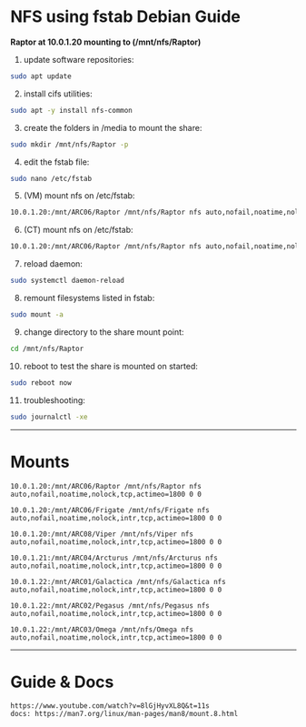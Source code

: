 # **NFS using fstab Debian Guide**

**Raptor at 10.0.1.20 mounting to (/mnt/nfs/Raptor)**

1. update software repositories:
```bash
sudo apt update
```

2. install cifs utilities:
```bash
sudo apt -y install nfs-common
```

3. create the folders in /media to mount the share:
```bash
sudo mkdir /mnt/nfs/Raptor -p
```

4. edit the fstab file:
```bash
sudo nano /etc/fstab
```

5. (VM) mount nfs on /etc/fstab:
```bash
10.0.1.20:/mnt/ARC06/Raptor /mnt/nfs/Raptor nfs auto,nofail,noatime,nolock,tcp,actimeo=1800 0 0
```

6. (CT) mount nfs on /etc/fstab:
```bash
10.0.1.20:/mnt/ARC06/Raptor /mnt/nfs/Raptor nfs auto,nofail,noatime,nolock,tcp,actimeo=1800 0 0
```

7. reload daemon:
```bash
sudo systemctl daemon-reload
```

8.  remount filesystems listed in fstab:
```bash
sudo mount -a
```

9.  change directory to the share mount point:
```bash
cd /mnt/nfs/Raptor
```

10.  reboot to test the share is mounted on started:
```bash
sudo reboot now
```

11. troubleshooting:
```bash
sudo journalctl -xe
```
---

# Mounts

``` 
10.0.1.20:/mnt/ARC06/Raptor /mnt/nfs/Raptor nfs auto,nofail,noatime,nolock,tcp,actimeo=1800 0 0
```

```
10.0.1.20:/mnt/ARC06/Frigate /mnt/nfs/Frigate nfs auto,nofail,noatime,nolock,intr,tcp,actimeo=1800 0 0
```

```
10.0.1.20:/mnt/ARC08/Viper /mnt/nfs/Viper nfs auto,nofail,noatime,nolock,intr,tcp,actimeo=1800 0 0
```

```    
10.0.1.21:/mnt/ARC04/Arcturus /mnt/nfs/Arcturus nfs auto,nofail,noatime,nolock,intr,tcp,actimeo=1800 0 0
```

```
10.0.1.22:/mnt/ARC01/Galactica /mnt/nfs/Galactica nfs auto,nofail,noatime,nolock,intr,tcp,actimeo=1800 0 0
```

```
10.0.1.22:/mnt/ARC02/Pegasus /mnt/nfs/Pegasus nfs auto,nofail,noatime,nolock,intr,tcp,actimeo=1800 0 0
```

```
10.0.1.22:/mnt/ARC03/Omega /mnt/nfs/Omega nfs auto,nofail,noatime,nolock,intr,tcp,actimeo=1800 0 0
```
---

# Guide & Docs
```
https://www.youtube.com/watch?v=8lGjHyvXL8Q&t=11s
docs: https://man7.org/linux/man-pages/man8/mount.8.html
```
